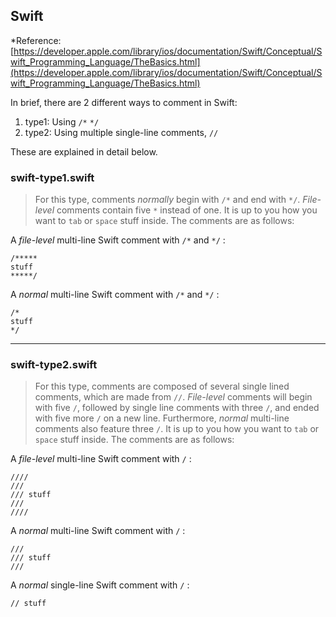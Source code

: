 ## Swift
*Reference: [https://developer.apple.com/library/ios/documentation/Swift/Conceptual/Swift_Programming_Language/TheBasics.html](https://developer.apple.com/library/ios/documentation/Swift/Conceptual/Swift_Programming_Language/TheBasics.html)

In brief, there are 2 different ways to comment in Swift:

1. type1: Using `/*` `*/`
2. type2: Using multiple single-line comments, `//`

These are explained in detail below.

### swift-type1.swift
> For this type, comments *normally* begin with `/*` and end with `*/`. *File-level* comments contain five `*` instead of one. It is up to you how you want to `tab` or `space` stuff inside. The comments are as follows:

A *file-level* multi-line Swift comment with `/*` and `*/` :

	/*****
	stuff
	*****/

A *normal* multi-line Swift comment with `/*` and `*/` :

	/*
	stuff
	*/

----------------------------------
### swift-type2.swift
> For this type, comments are composed of several single lined comments, which are made from `//`. *File-level* comments will begin with five `/`, followed by single line comments with three `/`, and ended with five more `/` on a new line. Furthermore, *normal* multi-line comments also feature three `/`. It is up to you how you want to `tab` or `space` stuff inside. The comments are as follows:

A *file-level* multi-line Swift comment with `/` :


	////
	///
	/// stuff
	///
	////

A *normal* multi-line Swift comment with `/` :

	///
	/// stuff
	///

A *normal* single-line Swift comment with `/` :

	// stuff

